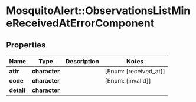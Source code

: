 # MosquitoAlert::ObservationsListMineReceivedAtErrorComponent


## Properties
Name | Type | Description | Notes
------------ | ------------- | ------------- | -------------
**attr** | **character** |  | [Enum: [received_at]] 
**code** | **character** |  | [Enum: [invalid]] 
**detail** | **character** |  | 


